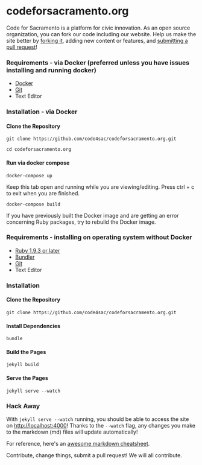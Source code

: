 codeforsacramento.org
=====================

Code for Sacramento is a platform for civic innovation. As an open source organization, you can fork our code including our website. Help us make the site better by [forking it](https://help.github.com/articles/fork-a-repo/), adding new content or features, and [submitting a pull request](https://help.github.com/articles/creating-a-pull-request/)!

### Requirements - via Docker (preferred unless you have issues installing and running docker)
* [Docker](https://docs.docker.com/install/)
* [Git](https://git-scm.com/downloads)
* Text Editor

### Installation - via Docker

#### Clone the Repository
`git clone https://github.com/code4sac/codeforsacramento.org.git`

`cd codeforsacramento.org`

#### Run via docker compose
`docker-compose up`

Keep this tab open and running while you are viewing/editing.  Press ctrl + c to exit when you are finished.

`docker-compose build`

If you have previously built the Docker image and are getting an error concerning Ruby packages, try to rebuild the Docker image.

### Requirements - installing on operating system without Docker
* [Ruby 1.9.3 or later](https://www.ruby-lang.org/en/documentation/installation/)
* [Bundler](http://bundler.io/)
* [Git](https://git-scm.com/downloads)
* Text Editor

### Installation

#### Clone the Repository
`git clone https://github.com/code4sac/codeforsacramento.org.git`

#### Install Dependencies
`bundle`

#### Build the Pages
`jekyll build`

#### Serve the Pages
`jekyll serve --watch`

### Hack Away

With `jekyll serve --watch` running, you should be able to access the site on [http://localhost:4000](http://localhost:4000)! Thanks to the `--watch` flag, any changes you make to the markdown (md) files will update automatically! 

For reference, here's an [awesome markdown cheatsheet](https://github.com/adam-p/markdown-here/wiki/Markdown-Cheatsheet).

Contribute, change things, submit a pull request! We will all contribute.
